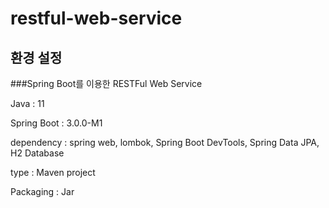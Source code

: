 # restful-web-service

## 환경 설정

###Spring Boot를 이용한 RESTFul Web Service

Java : 11


Spring Boot : 3.0.0-M1

dependency : spring web, lombok, Spring Boot DevTools, Spring Data JPA, H2 Database

type : Maven project

Packaging : Jar

